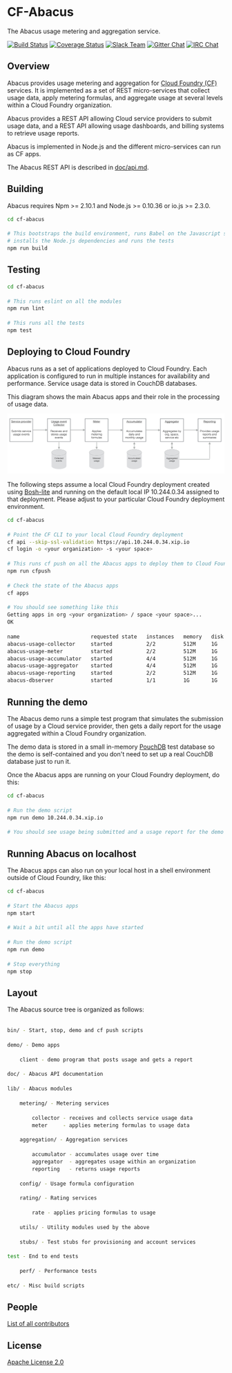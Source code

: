 CF-Abacus
===

The Abacus usage metering and aggregation service.

[![Build Status](https://travis-ci.org/cloudfoundry-incubator/cf-abacus.svg)](https://travis-ci.org/cloudfoundry-incubator/cf-abacus) [![Coverage Status](https://coveralls.io/repos/cloudfoundry-incubator/cf-abacus/badge.svg?branch=master&service=github)](https://coveralls.io/github/cloudfoundry-incubator/cf-abacus?branch=master) [![Slack Team](https://abacusdev-slack.mybluemix.net/badge.svg)](https://abacusdev-slack.mybluemix.net/) [![Gitter Chat](https://img.shields.io/badge/gitter-join%20chat-blue.svg)](https://gitter.im/cloudfoundry-incubator/cf-abacus?utm\_source=badge) [![IRC Chat](https://img.shields.io/badge/irc-%23abacusdev-blue.svg)](http://webchat.freenode.net?channels=%23abacusdev)

Overview
---

Abacus provides usage metering and aggregation for [Cloud Foundry (CF)](https://www.cloudfoundry.org) services. It is implemented as a set of REST micro-services that collect usage data, apply metering formulas, and aggregate usage at several levels within a Cloud Foundry organization.

Abacus provides a REST API allowing Cloud service providers to submit usage data, and a REST API allowing usage dashboards, and billing systems to retrieve usage reports.

Abacus is implemented in Node.js and the different micro-services can run as CF apps.

The Abacus REST API is described in [doc/api.md](doc/api.md).

Building
---

Abacus requires Npm >= 2.10.1 and Node.js >= 0.10.36 or io.js >= 2.3.0.

```sh
cd cf-abacus

# This bootstraps the build environment, runs Babel on the Javascript sources,
# installs the Node.js dependencies and runs the tests
npm run build
```

Testing
---

```sh
cd cf-abacus

# This runs eslint on all the modules
npm run lint

# This runs all the tests
npm test
```

Deploying to Cloud Foundry
---

Abacus runs as a set of applications deployed to Cloud Foundry. Each application is configured to run in multiple instances for availability and performance. Service usage data is stored in CouchDB databases.

This diagram shows the main Abacus apps and their role in the processing of usage data.

![Abacus flow diagram](doc/flow.png)

The following steps assume a local Cloud Foundry deployment created using [Bosh-lite](https://github.com/cloudfoundry/bosh-lite) and running on the default local IP 10.244.0.34 assigned to that deployment. Please adjust to your particular Cloud Foundry deployment environment.

```sh
cd cf-abacus

# Point the CF CLI to your local Cloud Foundry deployment
cf api --skip-ssl-validation https://api.10.244.0.34.xip.io
cf login -o <your organization> -s <your space>

# This runs cf push on all the Abacus apps to deploy them to Cloud Foundry
npm run cfpush

# Check the state of the Abacus apps
cf apps

# You should see something like this
Getting apps in org <your organization> / space <your space>...
OK

name                       requested state   instances   memory   disk   urls   
abacus-usage-collector     started           2/2         512M     1G     abacus-usage-collector.10.244.0.34.xip.io   
abacus-usage-meter         started           2/2         512M     1G     abacus-usage-meter.10.244.0.34.xip.io 
abacus-usage-accumulator   started           4/4         512M     1G     abacus-usage-accumulator.10.244.0.34.xip.io   
abacus-usage-aggregator    started           4/4         512M     1G     abacus-usage-aggregator.10.244.0.34.xip.io   
abacus-usage-reporting     started           2/2         512M     1G     abacus-usage-reporting.10.244.0.34.xip.io   
abacus-dbserver            started           1/1         1G       1G     abacus-dbserver.10.244.0.34.xip.io   
```

Running the demo
---

The Abacus demo runs a simple test program that simulates the submission of usage by a Cloud service provider, then gets a daily report for the usage aggregated within a Cloud Foundry organization.

The demo data is stored in a small in-memory [PouchDB](http://pouchdb.com) test database so the demo is self-contained and you don't need to set up a real CouchDB database just to run it.

Once the Abacus apps are running on your Cloud Foundry deployment, do this:

```sh
cd cf-abacus

# Run the demo script
npm run demo 10.244.0.34.xip.io

# You should see usage being submitted and a usage report for the demo organization

```

Running Abacus on localhost
---

The Abacus apps can also run on your local host in a shell environment outside of Cloud Foundry, like this:

```sh
cd cf-abacus

# Start the Abacus apps
npm start

# Wait a bit until all the apps have started

# Run the demo script
npm run demo

# Stop everything
npm stop
```

Layout
---

The Abacus source tree is organized as follows:

```sh

bin/ - Start, stop, demo and cf push scripts 

demo/ - Demo apps

    client - demo program that posts usage and gets a report

doc/ - Abacus API documentation

lib/ - Abacus modules

    metering/ - Metering services

        collector - receives and collects service usage data
        meter     - applies metering formulas to usage data

    aggregation/ - Aggregation services

        accumulator - accumulates usage over time
        aggregator  - aggregates usage within an organization
        reporting   - returns usage reports

    config/ - Usage formula configuration
    
    rating/ - Rating services
    
        rate - applies pricing formulas to usage

    utils/ - Utility modules used by the above

    stubs/ - Test stubs for provisioning and account services

test - End to end tests

    perf/ - Performance tests

etc/ - Misc build scripts

```

People
---

[List of all contributors](https://github.com/cloudfoundry-incubator/cf-abacus/graphs/contributors)

License
---

  [Apache License 2.0](LICENSE)

